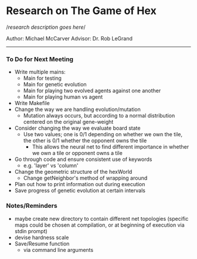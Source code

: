 # Research on The Game of Hex
/*research description goes here*/

Author: Michael McCarver
Advisor: Dr. Rob LeGrand
***

### To Do for Next Meeting
- Write multiple mains:
	- Main for testing
	- Main for genetic evolution
	- Main for playing two evolved agents against one another
	- Main for playing human vs agent
- Write Makefile
- Change the way we are handling evolution/mutation
	- Mutation always occurs, but according to a normal distribution centered on the original gene-weight
- Consider changing the way we evaluate board state
	- Use two values; one is 0/1 depending on whether we own the tile, the other is 0/1 whether the opponent owns the tile
		- This allows the neural net to find different importance in whether we own a tile or opponent owns a tile
- Go through code and ensure consistent use of keywords
	- e.g. 'layer' vs 'column'
- Change the geometric structure of the hexWorld
	- Change getNeighbor's method of wrapping around
- Plan out how to print information out during execution
- Save progress of genetic evolution at certain intervals

### Notes/Reminders
- maybe create new directory to contain different net topologies (specific maps could be chosen at compilation, or at beginning 	of execution via stdin prompt)
- devise hardness scale
- Save/Resume function
   - via command line arguments

